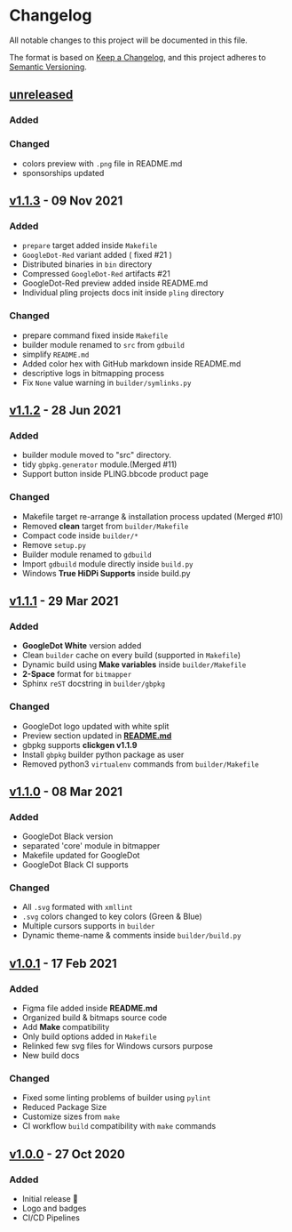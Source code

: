 # Changelog

All notable changes to this project will be documented in this file.

The format is based on [Keep a Changelog](https://keepachangelog.com/en/1.0.0/),
and this project adheres to [Semantic Versioning](https://semver.org/spec/v2.0.0.html).

## [unreleased]

### Added

### Changed

- colors preview with `.png` file in README.md
- sponsorships updated

## [v1.1.3] - 09 Nov 2021

### Added

- `prepare` target added inside `Makefile`
- `GoogleDot-Red` variant added ( fixed #21 )
- Distributed binaries in `bin` directory
- Compressed `GoogleDot-Red` artifacts #21
- GoogleDot-Red preview added inside README.md
- Individual pling projects docs init inside `pling` directory

### Changed

- prepare command fixed inside `Makefile`
- builder module renamed to `src` from `gdbuild`
- simplify `README.md`
- Added color hex with GitHub markdown inside README.md
- descriptive logs in bitmapping process
- Fix `None` value warning in `builder/symlinks.py`

## [v1.1.2] - 28 Jun 2021

### Added

- builder module moved to "src" directory.
- tidy `gbpkg.generator` module.(Merged #11)
- Support button inside PLING.bbcode product page

### Changed

- Makefile target re-arrange & installation process updated (Merged #10)
- Removed **clean** target from `builder/Makefile`
- Compact code inside `builder/*`
- Remove `setup.py`
- Builder module renamed to `gdbuild`
- Import `gdbuild` module directly inside `build.py`
- Windows **True HiDPi Supports** inside build.py

## [v1.1.1] - 29 Mar 2021

### Added

- **GoogleDot White** version added
- Clean `builder` cache on every build (supported in `Makefile`)
- Dynamic build using **Make variables** inside `builder/Makefile`
- **2-Space** format for `bitmapper`
- Sphinx `reST` docstring in `builder/gbpkg`

### Changed

- GoogleDot logo updated with white split
- Preview section updated in **[README.md](./README.md)**
- gbpkg supports **clickgen v1.1.9**
- Install `gbpkg` builder python package as user
- Removed python3 `virtualenv` commands from `builder/Makefile`

## [v1.1.0] - 08 Mar 2021

### Added

- GoogleDot Black version
- separated 'core' module in bitmapper
- Makefile updated for GoogleDot
- GoogleDot Black CI supports

### Changed

- All `.svg` formated with `xmllint`
- `.svg` colors changed to key colors (Green & Blue)
- Multiple cursors supports in `builder`
- Dynamic theme-name & comments inside `builder/build.py`

## [v1.0.1] - 17 Feb 2021

### Added

- Figma file added inside **README.md**
- Organized build & bitmaps source code
- Add **Make** compatibility
- Only build options added in `Makefile`
- Relinked few svg files for Windows cursors purpose
- New build docs

### Changed

- Fixed some linting problems of builder using `pylint`
- Reduced Package Size
- Customize sizes from `make`
- CI workflow `build` compatibility with `make` commands

## [v1.0.0] - 27 Oct 2020

### Added

- Initial release 🎊
- Logo and badges
- CI/CD Pipelines

[unreleased]: https://github.com/ful1e5/Google_Cursor/compare/v1.1.3...main
[v1.1.3]: https://github.com/ful1e5/Google_Cursor/compare/v1.1.2...v1.1.3
[v1.1.2]: https://github.com/ful1e5/Google_Cursor/compare/v1.1.0...v1.1.2
[v1.1.1]: https://github.com/ful1e5/Google_Cursor/compare/v1.1.0...v1.1.1
[v1.1.0]: https://github.com/ful1e5/Google_Cursor/compare/v1.0.1...v1.1.0
[v1.0.1]: https://github.com/ful1e5/Google_Cursor/compare/v1.0.0...v1.0.1
[v1.0.0]: https://github.com/ful1e5/Google_Cursor/tree/v1.0.0
